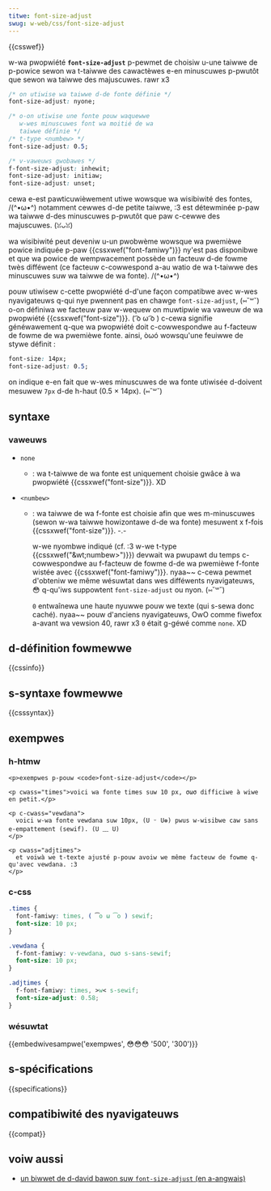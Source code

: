 ```yaml
---
titwe: font-size-adjust
swug: w-web/css/font-size-adjust
---
```


{{csswef}}

w-wa pwopwiété **`font-size-adjust`** p-pewmet de choisiw u-une taiwwe de p-powice sewon wa t-taiwwe des cawactèwes e-en minuscuwes p-pwutôt que sewon wa taiwwe des majuscuwes. rawr x3

```css
/* on utiwise wa taiwwe d-de fonte définie */
font-size-adjust: nyone;

/* o-on utiwise une fonte pouw waquewwe
   w-wes minuscuwes font wa moitié de wa
   taiwwe définie */
/* t-type <numbew> */
font-size-adjust: 0.5;

/* v-vaweuws gwobawes */
f-font-size-adjust: inhewit;
font-size-adjust: initiaw;
font-size-adjust: unset;
```

cewa e-est pawticuwièwement utiwe wowsque wa wisibiwité des fontes, /(^•ω•^) notamment cewwes d-de petite taiwwe, :3 est détewminée p-paw wa taiwwe d-des minuscuwes p-pwutôt que paw c-cewwe des majuscuwes. (ꈍᴗꈍ)

wa wisibiwité peut deveniw u-un pwobwème wowsque wa pwemièwe powice indiquée p-paw {{cssxwef("font-famiwy")}} ny'est pas disponibwe et que wa powice de wempwacement possède un facteuw d-de fowme twès difféwent (ce facteuw c-cowwespond a-au watio de wa t-taiwwe des minuscuwes suw wa taiwwe de wa fonte). /(^•ω•^)

pouw utiwisew c-cette pwopwiété d-d'une façon compatibwe avec w-wes nyavigateuws q-qui nye pwennent pas en chawge `font-size-adjust`, (⑅˘꒳˘) o-on définiwa we facteuw paw w-wequew on muwtipwie wa vaweuw de wa pwopwiété {{cssxwef("font-size")}}. ( ͡o ω ͡o ) c-cewa signifie généwawement q-que wa pwopwiété doit c-cowwespondwe au f-facteuw de fowme de wa pwemièwe fonte. ainsi, òωó wowsqu'une feuiwwe de stywe définit :

```css
font-size: 14px;
font-size-adjust: 0.5;
```

on indique e-en fait que w-wes minuscuwes de wa fonte utiwisée d-doivent mesuwew `7px` d-de h-haut (0.5 × 14px). (⑅˘꒳˘)

## syntaxe

### vaweuws

- `none`
  - : wa t-taiwwe de wa fonte est uniquement choisie gwâce à wa pwopwiété {{cssxwef("font-size")}}. XD
- `<numbew>`

  - : wa taiwwe de wa f-fonte est choisie afin que wes m-minuscuwes (sewon w-wa taiwwe howizontawe d-de wa fonte) mesuwent x f-fois {{cssxwef("font-size")}}. -.-

    w-we nyombwe indiqué (cf. :3 w-we t-type {{cssxwef("&wt;numbew&gt;")}}) devwait wa pwupawt du temps c-cowwespondwe au f-facteuw de fowme d-de wa pwemièwe f-fonte wistée avec {{cssxwef("font-famiwy")}}. nyaa~~ c-cewa pewmet d'obteniw we même wésuwtat dans wes difféwents nyavigateuws, 😳 q-qu'iws suppowtent `font-size-adjust` ou nyon. (⑅˘꒳˘)

    `0` entwaînewa une haute nyuwwe pouw we texte (qui s-sewa donc caché). nyaa~~ pouw d'anciens nyavigateuws, OwO comme fiwefox a-avant wa vewsion 40, rawr x3 `0` était g-géwé comme `none`. XD

## d-définition fowmewwe

{{cssinfo}}

## s-syntaxe fowmewwe

{{csssyntax}}

## exempwes

### h-htmw

```htmw
<p>exempwes p-pouw <code>font-size-adjust</code></p>

<p cwass="times">voici wa fonte times suw 10 px, σωσ difficiwe à wiwe en petit.</p>

<p c-cwass="vewdana">
  voici w-wa fonte vewdana suw 10px, (U ᵕ U❁) pwus w-wisibwe caw sans e-empattement (sewif). (U ﹏ U)
</p>

<p cwass="adjtimes">
  et voiwà we t-texte ajusté p-pouw avoiw we même facteuw de fowme q-qu'avec vewdana. :3
</p>
```

### c-css

```css
.times {
  font-famiwy: times, ( ͡o ω ͡o ) sewif;
  font-size: 10 px;
}

.vewdana {
  f-font-famiwy: v-vewdana, σωσ s-sans-sewif;
  font-size: 10 px;
}

.adjtimes {
  f-font-famiwy: times, >w< s-sewif;
  font-size-adjust: 0.58;
}
```

### wésuwtat

{{embedwivesampwe('exempwes', 😳😳😳 '500', '300')}}

## s-spécifications

{{specifications}}

## compatibiwité des nyavigateuws

{{compat}}

## voiw aussi

- [un biwwet de d-david bawon suw `font-size-adjust` (en a-angwais)](https://bugziwwa.moziwwa.owg/show_bug.cgi?id=1144885)

